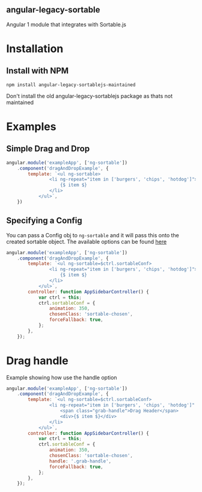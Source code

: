 angular-legacy-sortable
-----------------------

Angular 1 module that integrates with Sortable.js

# Installation

## Install with NPM

	npm install angular-legacy-sortablejs-maintained

Don't install the old angular-legacy-sortablejs package as thats not maintained


# Examples

## Simple Drag and Drop

```js
angular.module('exampleApp', ['ng-sortable'])
	.component('dragAndDropExample', {
		template: `<ul ng-sortable>
				<li ng-repeat="item in ['burgers', 'chips', 'hotdog']">
					{$ item $}
				</li>
			</ul>`,
	})
```

## Specifying a Config
You can pass a Config obj to `ng-sortable` and it will pass this onto the created sortable object. The available options can be found [here](https://github.com/RubaXa/Sortable#options)

```js
angular.module('exampleApp', ['ng-sortable'])
	.component('dragAndDropExample', {
		template: `<ul ng-sortable=$ctrl.sortableConf>
				<li ng-repeat="item in ['burgers', 'chips', 'hotdog']">
					{$ item $}
				</li>
			</ul>`,
		controller: function AppSidebarController() {
			var ctrl = this;
			ctrl.sortableConf = {
				animation: 350,
				chosenClass: 'sortable-chosen',
				forceFallback: true,
			};
		},
	});
```

# Drag handle
Example showing how use the handle option

```js
angular.module('exampleApp', ['ng-sortable'])
	.component('dragAndDropExample', {
		template: `<ul ng-sortable=$ctrl.sortableConf>
				<li ng-repeat="item in ['burgers', 'chips', 'hotdog']" draggable="false">
					<span class="grab-handle">Drag Header</span>
					<div>{$ item $}</div>
				</li>
			</ul>`,
		controller: function AppSidebarController() {
  			var ctrl = this;
			ctrl.sortableConf = {
				animation: 350,
				chosenClass: 'sortable-chosen',
				handle: '.grab-handle',
				forceFallback: true,
			};
		},
	});
```

